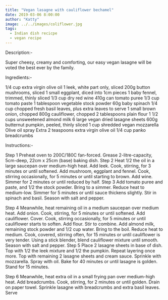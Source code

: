 ```yaml
---
title: "Vegan lasagne with cauliflower bechamel"
date: 2019-03-06 8:00:00
author: "Katty"
image: ../../images/coliflower.jpg
tags:
  - Indian dish recicpe
  - vegan recipe
---
```


Description:-

Super cheesy, creamy and comforting, our easy vegan lasagne will be voted the best ever by the family.

Ingredients:-

1/4 cup extra virgin olive oil
1 leek, white part only, sliced
200g button mushrooms, sliced
1 small eggplant, diced into 1cm pieces
1 baby fennel, trimmed, thinly sliced
1/3 cup dry red wine
410g can tomato puree
1/3 cup tomato paste
1 tablespoon vegetable stock powder
60g baby spinach
1/4 cup chopped fresh basil leaves, plus extra leaves to serve
1 small brown onion, chopped
800g cauliflower, chopped
2 tablespoons plain flour
1 1/2 cups unsweetened almond milk
6 large vegan dried lasagne sheets
600g butternut pumpkin, peeled, thinly sliced
1 cup shredded vegan mozzarella
Olive oil spray
Extra 2 teaspoons extra virgin olive oil
1/4 cup panko breadcrumbs

Instructions:-

Step 1
Preheat oven to 200C/180C fan-forced. Grease 2-litre-capacity, 5cm-deep, 22cm x 25cm (base) baking dish.
Step 2
Heat 1/2 the oil in a large saucepan over medium-high heat. Add leek. Cook, stirring, for 3 minutes or until softened. Add mushroom, eggplant and fennel. Cook, stirring occasionally, for 5 minutes or until starting to brown. Add wine. Simmer for 2 minutes or until reduced by half.
Step 3
Add tomato puree and paste, and 1/2 the stock powder. Bring to a simmer. Reduce heat to medium-low. Simmer for 5 minutes or until sauce thickens slightly. Stir in spinach and basil. Season with salt and pepper.

Step 4
Meanwhile, heat remaining oil in a medium saucepan over medium heat. Add onion. Cook, stirring, for 5 minutes or until softened. Add cauliflower. Cover. Cook, stirring occasionally, for 5 minutes or until cauliflower starts to soften. Add flour. Stir to combine. Add almond milk, remaining stock powder and 1/2 cup water. Bring to the boil. Reduce heat to medium. Cook, covered, stirring often, for 15 minutes or until cauliflower is very tender. Using a stick blender, blend cauliflower mixture until smooth. Season with salt and pepper.
Step 5
Place 2 lasagne sheets in base of dish. Top with 1/2 the leek mixture and 1/2 the pumpkin. Repeat layering once more. Top with remaining 2 lasagne sheets and cream sauce. Sprinkle with mozzarella. Spray with oil. Bake for 40 minutes or until lasagne is golden. Stand for 15 minutes.

Step 6
Meanwhile, heat extra oil in a small frying pan over medium-high heat. Add breadcrumbs. Cook, stirring, for 2 minutes or until golden. Drain on paper towel. Sprinkle lasagne with breadcrumbs and extra basil leaves. Serve

